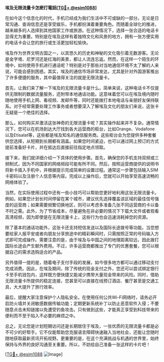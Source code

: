 **埃及无限流量卡怎麽打電話[[TG💪+ @esim1088](https://t.me/s/esim1088)]**

在如今这个信息化的时代，手机已经成为我们生活中不可或缺的一部分。无论是日常沟通、查询信息还是享受娱乐，手机都扮演着重要角色。而随着全球化的推进，越来越多的人选择到其他国家工作或旅游。在这种情况下，选择一张合适的电话卡显得尤为重要。特别是在埃及这样有着独特文化和风景的地方，拥有一张方便实用的电话卡会让您的旅行或生活更加轻松愉快。

埃及作为世界文明古国之一，以其悠久的历史和神秘的文化吸引着无数游客。无论是金字塔、尼罗河还是红海的美景，都让人流连忘返。然而，在这样一个陌生的环境中，如何使用手机进行通话呢？特别是对于那些对当地通信环境不太了解的人来说，可能会感到困惑。其实，埃及的通信市场非常发达，尤其是针对外国游客推出了许多便捷的服务，其中最值得关注的就是无限流量卡。

首先，让我们来了解一下埃及的无限流量卡是什么。简单来说，这种电话卡不仅提供无限制的数据流量服务，还附带本地通话功能。这意味着您可以在埃及境内随时随地使用手机上网、看视频、发邮件等，同时还能拨打本地电话与亲朋好友保持联系。对于经常需要处理工作事务或者想要深入了解埃及文化的朋友们来说，这张卡无疑是一个绝佳的选择。

那么，如何购买并激活这张神奇的无限流量卡呢？其实操作起来并不复杂。通常情况下，您可以在机场到达大厅找到各大运营商的柜台，比如Orange、Vodafone以及Etisalat等，这些都是埃及知名的通信服务商。这些柜台会为您提供多种套餐供您选择，从短期到长期都有涵盖。如果您时间紧迫，也可以通过网上预订的方式提前准备好卡片，并在抵达后直接前往指定地点领取。

接下来，我们就详细介绍一下具体的使用步骤。首先，确保您的手机支持双频或三频制式，因为不同国家的网络频段可能有所不同。然后，按照运营商提供的说明书将新卡插入手机中，并根据提示完成简单的设置过程。通常这一步骤包括输入SIM卡密码以及注册个人信息等内容。完成以上操作后，您就可以开始享受高速流畅的网络体验了。

当然，在实际使用过程中还有一些小技巧可以帮助您更好地利用这张无限流量卡。例如，如果您计划长时间停留在某个城市，建议优先选择覆盖该区域的最佳信号强度的运营商；如果需要频繁切换地区，则可以考虑多准备几张不同运营商的卡以备不时之需。此外，为了节省成本，尽量避免在非必要的情况下下载大文件或者观看高清视频，因为即使是在无限流量卡上，这些行为也会迅速消耗掉您的资源。

除了基本的通话功能外，这张卡还支持短信发送以及国际长途拨号等功能。当您想要给家人报平安或者向朋友分享旅途中的精彩瞬间时，只需按照正常的号码输入方式即可完成操作。需要注意的是，由于埃及与中国之间的地理距离较远，因此拨打国际长途会产生额外费用。不过，许多运营商都推出了专门的优惠套餐，您可以根据自己的需求选购适合的产品。

另外值得一提的是，随着电子支付手段的发展，如今很多地方都可以通过移动支付完成消费。因此，在埃及期间，除了传统的现金支付之外，您还可以尝试绑定银行卡至手机钱包内，这样既方便快捷又能减少携带大量现金带来的风险。同时，借助无限流量卡所提供的稳定连接，您甚至可以直接在线预订酒店、餐厅甚至是交通工具，大大提升了旅行效率。

最后，提醒大家注意保护个人隐私安全。在使用任何公共Wi-Fi网络时，请务必开启防火墙并关闭敏感数据传输功能；定期更新系统补丁以防止恶意软件入侵；不要随意点击未知链接以免遭受钓鱼攻击。只有做到这些，才能真正享受到科技带来的便利而不至于陷入不必要的麻烦之中。

总之，无论您是计划短期访问还是长期居住于埃及，一张优质的无限流量卡都是必不可少的好帮手。它不仅能帮助您克服语言障碍快速融入当地社会，还能让您随时随地获取最新资讯开拓视野。更重要的是，在这个充满挑战与机遇的世界里，始终保持与外界的良好沟通至关重要。所以，不妨给自己准备一张这样的卡片吧！

[[TG💪+ @esim1088](https://t.me/s/esim1088) ![Image](https://i.postimg.cc/4NQfJmqS/Snipaste-2025-05-13-00-14-12.png)]